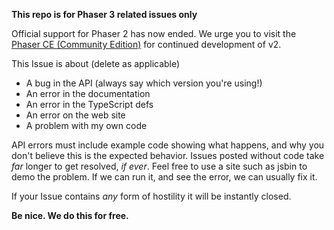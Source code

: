 **This repo is for Phaser 3 related issues only**

Official support for Phaser 2 has now ended. We urge you to visit the [Phaser CE (Community Edition)](https://github.com/photonstorm/phaser-ce) for continued development of v2.

This Issue is about (delete as applicable)

* A bug in the API (always say which version you're using!)
* An error in the documentation
* An error in the TypeScript defs
* An error on the web site
* A problem with my own code

API errors must include example code showing what happens, and why you don't believe this is the expected behavior. Issues posted without code take _far_ longer to get resolved, _if ever_. Feel free to use a site such as jsbin to demo the problem. If we can run it, and see the error, we can usually fix it.

If your Issue contains _any_ form of hostility it will be instantly closed.

**Be nice. We do this for free.**
